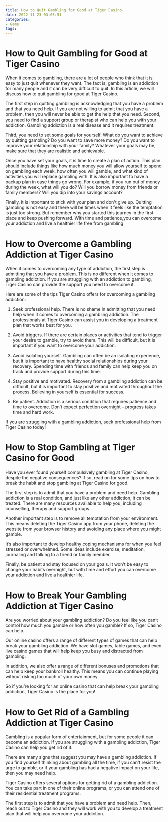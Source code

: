 ```yaml
---
title: How to Quit Gambling for Good at Tiger Casino 
date: 2022-11-23 03:05:51
categories:
- Game
tags:
---
```



#  How to Quit Gambling for Good at Tiger Casino 

When it comes to gambling, there are a lot of people who think that it is easy to just quit whenever they want. The fact is, gambling is an addiction for many people and it can be very difficult to quit. In this article, we will discuss how to quit gambling for good at Tiger Casino.

The first step in quitting gambling is acknowledging that you have a problem and that you need help. If you are not willing to admit that you have a problem, then you will never be able to get the help that you need. Second, you need to find a support group or therapist who can help you with your addiction. Gambling addiction is a real disease and it requires treatment.

Third, you need to set some goals for yourself. What do you want to achieve by quitting gambling? Do you want to save more money? Do you want to improve your relationship with your family? Whatever your goals may be, make sure that they are realistic and achievable.

Once you have set your goals, it is time to create a plan of action. This plan should include things like how much money you will allow yourself to spend on gambling each week, how often you will gamble, and what kind of activities you will replace gambling with. It is also important to have a backup plan in case things go wrong. For example, if you run out of money during the week, what will you do? Will you borrow money from friends or family members? Will you dip into your savings account?

Finally, it is important to stick with your plan and don't give up. Quitting gambling is not easy and there will be times when it feels like the temptation is just too strong. But remember why you started this journey in the first place and keep pushing forward. With time and patience,you can overcome your addiction and live a healthier life free from gambling

#  How to Overcome a Gambling Addiction at Tiger Casino 

When it comes to overcoming any type of addiction, the first step is admitting that you have a problem. This is no different when it comes to gambling addiction. If you are struggling with an addiction to gambling, Tiger Casino can provide the support you need to overcome it.

Here are some of the tips Tiger Casino offers for overcoming a gambling addiction: 

1) Seek professional help. There is no shame in admitting that you need help when it comes to overcoming a gambling addiction. The professionals at Tiger Casino can assist you in developing a treatment plan that works best for you. 

2) Avoid triggers. If there are certain places or activities that tend to trigger your desire to gamble, try to avoid them. This will be difficult, but it is important if you want to overcome your addiction. 

3) Avoid isolating yourself. Gambling can often be an isolating experience, but it is important to have healthy social relationships during your recovery. Spending time with friends and family can help keep you on track and provide support during this time. 

4) Stay positive and motivated. Recovery from a gambling addiction can be difficult, but it is important to stay positive and motivated throughout the process. Believing in yourself is essential for success. 

5) Be patient. Addiction is a serious condition that requires patience and time to overcome. Don’t expect perfection overnight – progress takes time and hard work. 

If you are struggling with a gambling addiction, seek professional help from Tiger Casino today!

#  How to Stop Gambling at Tiger Casino for Good 

Have you ever found yourself compulsively gambling at Tiger Casino, despite the negative consequences? If so, read on for some tips on how to break the habit and stop gambling at Tiger Casino for good.

The first step is to admit that you have a problem and need help. Gambling addiction is a real condition, and just like any other addiction, it can be treated. There are many resources available to help you, including counselling, therapy and support groups.

Another important step is to remove all temptation from your environment. This means deleting the Tiger Casino app from your phone, deleting the website from your browser history and avoiding any place where you might gamble.

It’s also important to develop healthy coping mechanisms for when you feel stressed or overwhelmed. Some ideas include exercise, meditation, journaling and talking to a friend or family member.

Finally, be patient and stay focused on your goals. It won’t be easy to change your habits overnight, but with time and effort you can overcome your addiction and live a healthier life.

#  How to Break Your Gambling Addiction at Tiger Casino 

Are you worried about your gambling addiction? Do you feel like you can’t control how much you gamble or how often you gamble? If so, Tiger Casino can help.

Our online casino offers a range of different types of games that can help break your gambling addiction. We have slot games, table games, and even live casino games that will help keep you busy and distracted from gambling.

In addition, we also offer a range of different bonuses and promotions that can help keep your bankroll healthy. This means you can continue playing without risking too much of your own money.

So if you’re looking for an online casino that can help break your gambling addiction, Tiger Casino is the place for you!

#  How to Get Rid of a Gambling Addiction at Tiger Casino

Gambling is a popular form of entertainment, but for some people it can become an addiction. If you are struggling with a gambling addiction, Tiger Casino can help you get rid of it.

There are many signs that suggest you may have a gambling addiction. If you find yourself thinking about gambling all the time, if you can't resist the urge to gamble, or if your gambling has had a negative impact on your life, then you may need help.

Tiger Casino offers several options for getting rid of a gambling addiction. You can take part in one of their online programs, or you can attend one of their residential treatment programs.

The first step is to admit that you have a problem and need help. Then, reach out to Tiger Casino and they will work with you to develop a treatment plan that will help you overcome your addiction.